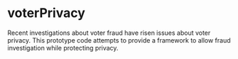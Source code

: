 # voterPrivacy
Recent investigations about voter fraud have risen issues about voter privacy. This prototype code attempts to provide a framework to allow fraud investigation while protecting privacy. 
